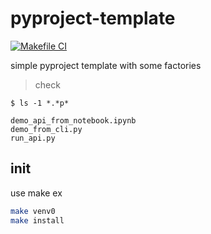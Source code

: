 # pyproject-template

[![Makefile CI](https://github.com/obar1/pyproject-template/actions/workflows/makefile.yml/badge.svg)](https://github.com/obar1/pyproject-template/actions/workflows/makefile.yml)

simple pyproject template with some factories

> check
```
$ ls -1 *.*p*

demo_api_from_notebook.ipynb
demo_from_cli.py
run_api.py

```
## init

use make
ex
```bash
make venv0
make install
```
